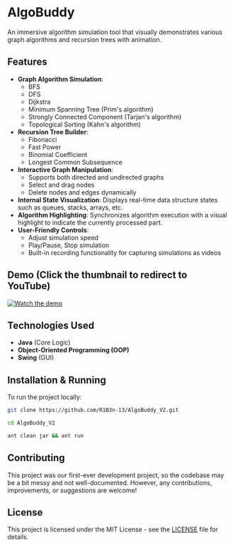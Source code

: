 # AlgoBuddy 

An immersive algorithm simulation tool that visually demonstrates various graph algorithms and recursion trees with animation.  

## Features  

- **Graph Algorithm Simulation**:
  - BFS
  - DFS
  - Dijkstra
  - Minimum Spanning Tree (Prim's algorithm)
  - Strongly Connected Component (Tarjan's algorithm)
  - Topological Sorting (Kahn's algorithm)  
- **Recursion Tree Builder**:
  - Fibonacci
  - Fast Power
  - Binomial Coefficient
  - Longest Common Subsequence  
- **Interactive Graph Manipulation**:
  - Supports both directed and undirected graphs 
  - Select and drag nodes  
  - Delete nodes and edges dynamically  
- **Internal State Visualization**: Displays real-time data structure states such as queues, stacks, arrays, etc.  
- **Algorithm Highlighting**: Synchronizes algorithm execution with a visual highlight to indicate the currently processed part.  
- **User-Friendly Controls**:  
  - Adjust simulation speed  
  - Play/Pause, Stop simulation  
  - Built-in recording functionality for capturing simulations as videos

## Demo (Click the thumbnail to redirect to YouTube)

[![Watch the demo](https://img.youtube.com/vi/5kDtUV9dWQo/0.jpg)](https://www.youtube.com/watch?v=5kDtUV9dWQo)

## Technologies Used  

- **Java** (Core Logic)  
- **Object-Oriented Programming (OOP)**  
- **Swing** (GUI) 

## Installation & Running  

To run the project locally:

```sh
git clone https://github.com/R1B3n-13/AlgoBuddy_V2.git
```

```sh
cd AlgoBuddy_V2
```

```sh
ant clean jar && ant run
```

## Contributing

This project was our first-ever development project, so the codebase may be a bit messy and not well-documented. However, any contributions, improvements, or suggestions are welcome!

## License

This project is licensed under the MIT License - see the [LICENSE](LICENSE) file for details.
